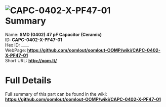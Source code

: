 
![CAPC-0402-X-PF47-01](https://github.com/oomlout/oomlout-OOMP/blob/master/parts/CAPC-0402-X-PF47-01/CAPC-0402-X-PF47-01_420.jpg)   
Summary
=================
  
Name: __SMD (0402) 47 pF Capacitor (Ceramic)__    
ID: __CAPC-0402-X-PF47-01__   
Hex ID: ____   
WebPage: __https://github.com/oomlout/oomlout-OOMP/wiki/CAPC-0402-X-PF47-01__   
Short URL: __http://oom.lt/__   

Full Details
==========================
Full summary of this part can be found in the wiki:   
__https://github.com/oomlout/oomlout-OOMP/wiki/CAPC-0402-X-PF47-01__    


